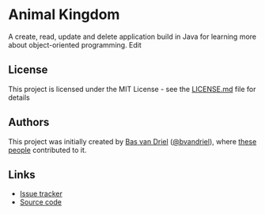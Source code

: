 # Animal Kingdom
A create, read, update and delete application build in Java for learning more about object-oriented programming. Edit

## License
This project is licensed under the MIT License - see the [LICENSE.md](LICENSE.md) file for details

## Authors
This project was initially created by [Bas van Driel](https://github.com/basvandriel "GitHub page") ([@bvandriel](https://twitter.com/bvandriel "Twitter page")), where [these people](https://github.com/basvandriel/animal-kingdom/graphs/contributors) contributed to it.

## Links

* [Issue tracker](https://github.com/basvandriel/animal-kingdom/issues)
* [Source code](https://github.com/basvandriel/animal-kingdom)
